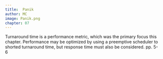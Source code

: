 ```yaml
---
title:  Panik
author: MC
image: Panik.png
chapter: 07
---
```

Turnaround time is a performance metric, which was the primary focus this chapter. Performance may be optimized by using a preemptive scheduler to shorted turnaround time, but response time must also be considered. pp. 5-6

